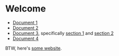 # Welcome

- [Document 1](sub/document1.md)
- [Document 2](sub/subsub/document2.md)
- [Document 3](sub/subsub/document3.md), specifically [section 1](sub/subsub/document3.md#sect1) and [section 2](sub/subsub/document3.md#section-2)
- [Document 4](sub/subsub/subsubsub/document4.md)

BTW, here's [some website](https://example.com/).
